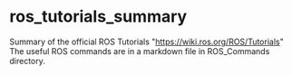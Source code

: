 # ros_tutorials_summary
Summary of the official ROS Tutorials "https://wiki.ros.org/ROS/Tutorials" 
The useful ROS commands are in a markdown file in ROS_Commands directory. 
